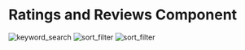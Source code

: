 # Ratings and Reviews Component

![keyword_search](screenshots/keyword_search.gif)
![sort_filter](screenshots/sort_filter.gif)
![sort_filter](screenshots/sort_filter_shrunk.gif)
